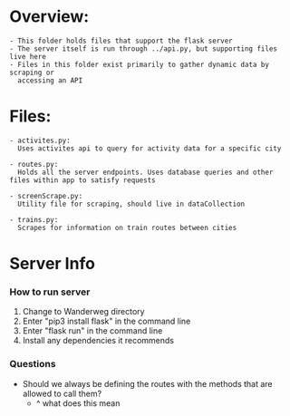 # Overview:
    - This folder holds files that support the flask server
    - The server itself is run through ../api.py, but supporting files live here
    - Files in this folder exist primarily to gather dynamic data by scraping or
      accessing an API

# Files:
    - activites.py: 
      Uses activites api to query for activity data for a specific city
    
    - routes.py:
      Holds all the server endpoints. Uses database queries and other files within app to satisfy requests

    - screenScrape.py:
      Utility file for scraping, should live in dataCollection

    - trains.py:
      Scrapes for information on train routes between cities

# Server Info


### How to run server
1. Change to Wanderweg directory
2. Enter "pip3 install flask" in the command line
3. Enter "flask run" in the command line
4. Install any dependencies it recommends


### Questions
- Should we always be defining the routes with the methods that are allowed to call them?
    - ^ what does this mean

